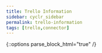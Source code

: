 ```yaml
---
title: Trello Information
sidebar: cyclr_sidebar
permalink: trello-information
tags: [trello,connector]
---
```

{::options parse_block_html="true" /}
